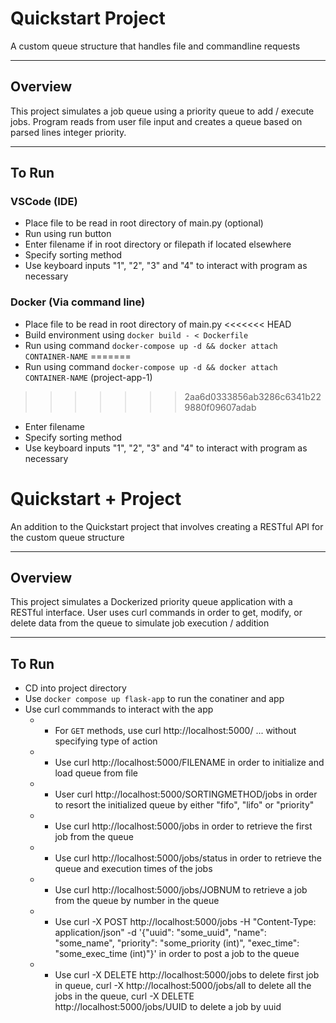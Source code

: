 # Quickstart Project
A custom queue structure that handles file and commandline requests

---

## Overview
This project simulates a job queue using a priority queue to add / execute jobs. Program reads from user file input and creates a queue based on parsed lines integer priority.

---

## To Run
### VSCode (IDE)
  * Place file to be read in root directory of main.py (optional)
  * Run using run button
  * Enter filename if in root directory or filepath if located elsewhere
  * Specify sorting method
  * Use keyboard inputs "1", "2", "3" and "4" to interact with program as necessary

### Docker (Via command line)
  * Place file to be read in root directory of main.py
<<<<<<< HEAD
  * Build environment using `docker build - < Dockerfile`
  * Run using command `docker-compose up -d && docker attach CONTAINER-NAME`
=======
  * Run using command `docker-compose up -d && docker attach CONTAINER-NAME` (project-app-1)
>>>>>>> 2aa6d0333856ab3286c6341b229880f09607adab
  * Enter filename
  * Specify sorting method
  * Use keyboard inputs "1", "2", "3" and "4" to interact with program as necessary


# Quickstart + Project
An addition to the Quickstart project that involves creating a RESTful API for the custom queue structure

---

## Overview
This project simulates a Dockerized priority queue application with a RESTful interface. User uses curl commands in order to get, modify, or delete data from the queue to simulate job execution / addition

---

## To Run
  * CD into project directory
  * Use `docker compose up flask-app` to run the conatiner and app
  * Use curl commmands to interact with the app
    * * For `GET` methods, use curl http://localhost:5000/ ... without specifying type of action
    * * Use curl http://localhost:5000/FILENAME in order to initialize and load queue from file
    * * User curl http://localhost:5000/SORTINGMETHOD/jobs in order to resort the initialized queue by either "fifo", "lifo" or "priority"
    * * Use curl http://localhost:5000/jobs in order to retrieve the first job from the queue
    * * Use curl http://localhost:5000/jobs/status in order to retrieve the queue and execution times of the jobs
    * * Use curl http://localhost:5000/jobs/JOBNUM to retrieve a job from the queue by number in the queue
    * * Use curl -X POST http://localhost:5000/jobs -H "Content-Type: application/json" -d '{"uuid": "some_uuid", "name": "some_name", "priority": "some_priority (int)", "exec_time": "some_exec_time (int)"}' in order to post a job to the queue
    * * Use curl -X DELETE http://localhost:5000/jobs to delete first job in queue, curl -X http://localhost:5000/jobs/all to delete all the jobs in the queue, curl -X DELETE http://localhost:5000/jobs/UUID to delete a job by uuid

